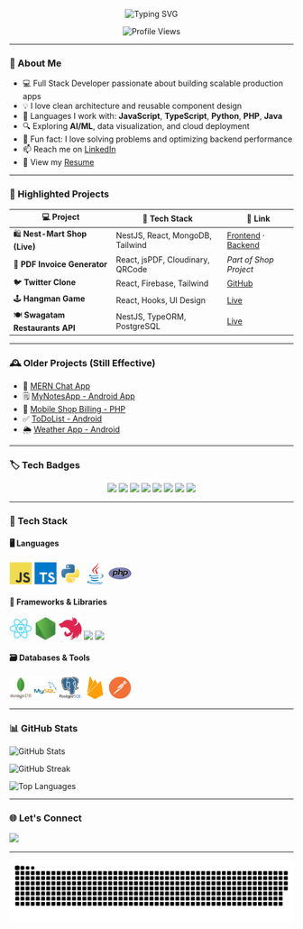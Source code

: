 <p align="center">
  <img src="https://readme-typing-svg.demolab.com?font=Fira+Code&size=24&pause=1000&color=0ED8F7&center=true&vCenter=true&width=800&lines=Hi+%F0%9F%91%8B%2C+I'm+Nishit+Shivdasani;MERN+Stack+Developer+%7C+Python+Developer;Full+Stack+Engineer+%7C+AI%2FML+Enthusiast;Building+cool+things+with+code+%F0%9F%9A%80" alt="Typing SVG" />
</p>

<p align="center">
  <img src="https://komarev.com/ghpvc/?username=bottomsnode&label=Profile%20views&color=0e75b6&style=flat" alt="Profile Views" />
</p>

---

### 🚀 About Me

- 💻 Full Stack Developer passionate about building scalable production apps
- 💡 I love clean architecture and reusable component design
- 🔧 Languages I work with: **JavaScript**, **TypeScript**, **Python**, **PHP**, **Java**
- 🔍 Exploring **AI/ML**, data visualization, and cloud deployment
- 🧩 Fun fact: I love solving problems and optimizing backend performance
- 📫 Reach me on [LinkedIn](https://www.linkedin.com/in/nishit-shivdasani-b5b3b1237/)
- 📄 View my [Resume](https://drive.google.com/file/d/1KLw8J_zy4SHtcUWBTTJOhe9ZdvAso-Ai/view?usp=sharing)

---

### 🌟 Highlighted Projects

<div align="center">

| 💻 Project | 🚀 Tech Stack | 🔗 Link |
|-----------|----------------|---------|
| 🛍️ **Nest-Mart Shop (Live)** | NestJS, React, MongoDB, Tailwind | [Frontend](https://nest-mart-react-frontend.vercel.app/) · [Backend](https://nest-mart-react-backend.onrender.com/) |
| 📄 **PDF Invoice Generator** | React, jsPDF, Cloudinary, QRCode | _Part of Shop Project_ |
| 🐦 **Twitter Clone** | React, Firebase, Tailwind | [GitHub](https://github.com/BottomsNode/Twitter-Clone) |
| 🕹️ **Hangman Game** | React, Hooks, UI Design | [Live](https://hangman-game-react-kappa.vercel.app/) |
| 🍽️ **Swagatam Restaurants API** | NestJS, TypeORM, PostgreSQL | [Live](https://swagatam-restaurants-backend-nestjs.onrender.com/api-docs) |

</div>

---

### 🕰️ Older Projects (Still Effective)

- 💬 [MERN Chat App](https://github.com/BottomsNode/MERN-Chat-App)
- 🗒️ [MyNotesApp - Android App](https://github.com/BottomsNode/MyNotesApp)
- 🧾 [Mobile Shop Billing - PHP](https://github.com/BottomsNode/Mobile-Shop-Management-System-PHP)
- ✅ [ToDoList - Android](https://github.com/BottomsNode/ToDoListApp-master)
- 🌦️ [Weather App - Android](https://github.com/BottomsNode/WeatherApp_SkyForecast)

---

### 🏷️ Tech Badges

<p align="center">
  <img src="https://img.shields.io/badge/JavaScript-F7DF1E?style=for-the-badge&logo=javascript&logoColor=000" />
  <img src="https://img.shields.io/badge/TypeScript-007acc?style=for-the-badge&logo=typescript&logoColor=fff" />
  <img src="https://img.shields.io/badge/Python-3776AB?style=for-the-badge&logo=python&logoColor=fff" />
  <img src="https://img.shields.io/badge/NestJS-E0234E?style=for-the-badge&logo=nestjs&logoColor=fff" />
  <img src="https://img.shields.io/badge/React-61DAFB?style=for-the-badge&logo=react&logoColor=000" />
  <img src="https://img.shields.io/badge/Node.js-339933?style=for-the-badge&logo=node.js&logoColor=fff" />
  <img src="https://img.shields.io/badge/MongoDB-4DB33D?style=for-the-badge&logo=mongodb&logoColor=fff" />
  <img src="https://img.shields.io/badge/Firebase-ffca28?style=for-the-badge&logo=firebase&logoColor=000" />
</p>

---

### 🔧 Tech Stack

#### 🖥️ Languages
<p align="left">
  <img src="https://raw.githubusercontent.com/devicons/devicon/master/icons/javascript/javascript-original.svg" width="40"/>
  <img src="https://raw.githubusercontent.com/devicons/devicon/master/icons/typescript/typescript-original.svg" width="40"/>
  <img src="https://raw.githubusercontent.com/devicons/devicon/master/icons/python/python-original.svg" width="40"/>
  <img src="https://raw.githubusercontent.com/devicons/devicon/master/icons/java/java-original.svg" width="40"/>
  <img src="https://raw.githubusercontent.com/devicons/devicon/master/icons/php/php-original.svg" width="40"/>
</p>

#### 🧰 Frameworks & Libraries
<p align="left">
  <img src="https://raw.githubusercontent.com/devicons/devicon/master/icons/react/react-original.svg" width="40"/>
  <img src="https://raw.githubusercontent.com/devicons/devicon/master/icons/nodejs/nodejs-original.svg" width="40"/>
  <img src="https://raw.githubusercontent.com/devicons/devicon/master/icons/nestjs/nestjs-plain.svg" width="40"/>
  <img src="https://cdn.worldvectorlogo.com/logos/django.svg" width="40"/>
  <img src="https://www.vectorlogo.zone/logos/tailwindcss/tailwindcss-icon.svg" width="40"/>
</p>

#### 🗃️ Databases & Tools
<p align="left">
  <img src="https://raw.githubusercontent.com/devicons/devicon/master/icons/mongodb/mongodb-original-wordmark.svg" width="40"/>
  <img src="https://raw.githubusercontent.com/devicons/devicon/master/icons/mysql/mysql-original-wordmark.svg" width="40"/>
  <img src="https://raw.githubusercontent.com/devicons/devicon/master/icons/postgresql/postgresql-original-wordmark.svg" width="40"/>
  <img src="https://raw.githubusercontent.com/devicons/devicon/master/icons/firebase/firebase-plain.svg" width="40"/>
  <img src="https://raw.githubusercontent.com/devicons/devicon/master/icons/postman/postman-original.svg" width="40"/>
</p>

---

### 📊 GitHub Stats

<p align="left">
  <img src="https://github-readme-stats.vercel.app/api?username=bottomsnode&show_icons=true&theme=transparent" alt="GitHub Stats" />
</p>
<p align="left">
  <img src="https://github-readme-streak-stats.herokuapp.com/?user=bottomsnode&theme=default" alt="GitHub Streak" />
</p>
<p align="left">
  <img src="https://github-readme-stats.vercel.app/api/top-langs/?username=bottomsnode&layout=compact" alt="Top Languages" />
</p>

---

### 🌐 Let's Connect

<p align="left">
  <a href="https://www.linkedin.com/in/nishit-shivdasani-b5b3b1237/" target="blank">
    <img src="https://cdn-icons-png.flaticon.com/512/174/174857.png" width="40" />
  </a>
</p>

---

<!-- 🐍 Snake Contribution Graph -->
<p align="center">
  <img src="./assets/github-contribution-grid-snake-dark.svg?palette=github-dark" />
</p>
